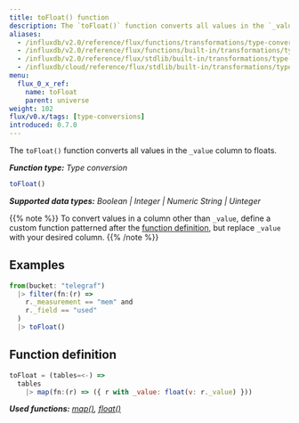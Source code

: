 ```yaml
---
title: toFloat() function
description: The `toFloat()` function converts all values in the `_value` column to floats.
aliases:
  - /influxdb/v2.0/reference/flux/functions/transformations/type-conversions/tofloat
  - /influxdb/v2.0/reference/flux/functions/built-in/transformations/type-conversions/tofloat/
  - /influxdb/v2.0/reference/flux/stdlib/built-in/transformations/type-conversions/tofloat/
  - /influxdb/cloud/reference/flux/stdlib/built-in/transformations/type-conversions/tofloat/
menu:
  flux_0_x_ref:
    name: toFloat
    parent: universe
weight: 102
flux/v0.x/tags: [type-conversions]
introduced: 0.7.0
---
```


The `toFloat()` function converts all values in the `_value` column to floats.

_**Function type:** Type conversion_  

```js
toFloat()
```

_**Supported data types:** Boolean | Integer | Numeric String | Uinteger_

{{% note %}}
To convert values in a column other than `_value`, define a custom function
patterned after the [function definition](#function-definition),
but replace `_value` with your desired column.
{{% /note %}}

## Examples
```js
from(bucket: "telegraf")
  |> filter(fn:(r) =>
    r._measurement == "mem" and
    r._field == "used"
  )
  |> toFloat()
```

## Function definition
```js
toFloat = (tables=<-) =>
  tables
    |> map(fn:(r) => ({ r with _value: float(v: r._value) }))
```

_**Used functions:**
[map()](/flux/v0.x/stdlib/universe/map),
[float()](/flux/v0.x/stdlib/universe/float)_
